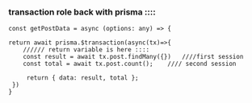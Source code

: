 ### transaction role back with prisma ::::

    const getPostData = async (options: any) => {

    return await prisma.$transaction(async(tx)=>{
        ////// return variable is here ::::
        const result = await tx.post.findMany({})   ////first session
        const total = await tx.post.count();    //// second session 

         return { data: result, total };
     })
    }
